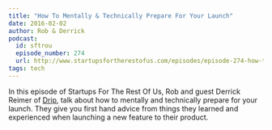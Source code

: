 ```yaml
---
title: "How To Mentally & Technically Prepare For Your Launch"
date: 2016-02-02
author: Rob & Derrick
podcast:
  id: sftrou
  episode_number: 274
  url: http://www.startupsfortherestofus.com/episodes/episode-274-how-to-mentally-technically-prepare-for-your-launch-with-guest-derrick-reimer
tags: tech
---
```


In this episode of Startups For The Rest Of Us, Rob and guest Derrick Reimer of [Drip](https://www.drip.co), talk about how to mentally and technically prepare for your launch. They give you first hand advice from things they learned and experienced when launching a new feature to their product.
